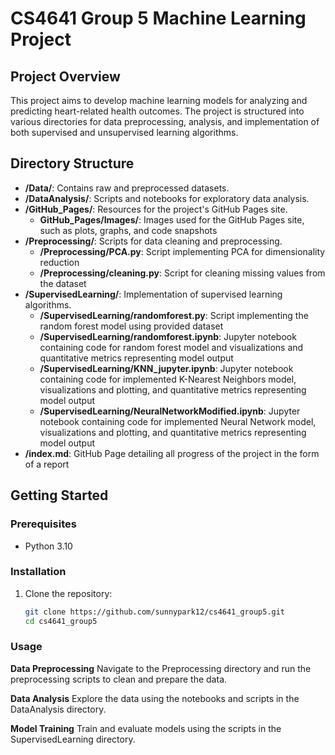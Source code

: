 # CS4641 Group 5 Machine Learning Project

## Project Overview
This project aims to develop machine learning models for analyzing and predicting heart-related health outcomes. 
The project is structured into various directories for data preprocessing, analysis, and implementation of both supervised and unsupervised learning algorithms.

## Directory Structure
- **/Data/**: Contains raw and preprocessed datasets.
- **/DataAnalysis/**: Scripts and notebooks for exploratory data analysis.
- **/GitHub_Pages/**: Resources for the project's GitHub Pages site.
     - **GitHub_Pages/Images/**: Images used for the GitHub Pages site, such as plots, graphs, and code snapshots
- **/Preprocessing/**: Scripts for data cleaning and preprocessing.
     - **/Preprocessing/PCA.py**: Script implementing PCA for dimensionality reduction
     - **/Preprocessing/cleaning.py**: Script for cleaning missing values from the dataset
- **/SupervisedLearning/**: Implementation of supervised learning algorithms.
     - **/SupervisedLearning/randomforest.py**: Script implementing the random forest model using provided dataset
     - **/SupervisedLearning/randomforest.ipynb**: Jupyter notebook containing code for random forest model and visualizations and quantitative metrics representing model output
     - **/SupervisedLearning/KNN_jupyter.ipynb**: Jupyter notebook containing code for implemented K-Nearest Neighbors model, visualizations and plotting, and quantitative metrics representing model output
     - **/SupervisedLearning/NeuralNetworkModified.ipynb**: Jupyter notebook containing code for implemented Neural Network model, visualizations and plotting, and quantitative metrics representing model output
- **/index.md**: GitHub Page detailing all progress of the project in the form of a report

## Getting Started
### Prerequisites
- Python 3.10

### Installation
1. Clone the repository:
   ```bash
   git clone https://github.com/sunnypark12/cs4641_group5.git
   cd cs4641_group5

### Usage
**Data Preprocessing**
Navigate to the Preprocessing directory and run the preprocessing scripts to clean and prepare the data.

**Data Analysis**
Explore the data using the notebooks and scripts in the DataAnalysis directory.

**Model Training**
Train and evaluate models using the scripts in the SupervisedLearning directory.
